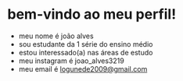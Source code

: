 # bem-vindo ao meu perfil!
- meu nome é joão alves
- sou estudante da 1 série do ensino médio
- estou interessado(a) nas áreas de estudo
- meu instagram é joao_alves3219
- meu email é logunede2009@gmail.com
